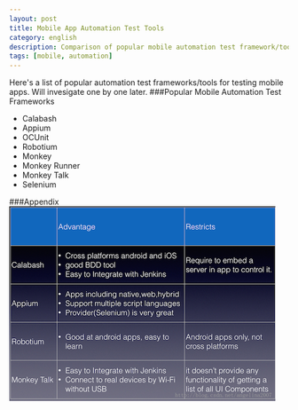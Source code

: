 ```yaml
---
layout: post
title: Mobile App Automation Test Tools
category: english
description: Comparison of popular mobile automation test framework/tools
tags: [mobile, automation]
---
```

Here's a list of popular automation test frameworks/tools for testing mobile apps. Will invesigate one by one later.
###Popular Mobile Automation Test Frameworks
* Calabash
* Appium
* OCUnit
* Robotium
* Monkey
* Monkey Runner
* Monkey Talk
* Selenium

###Appendix
![comparisonmobiletesttool](/assets/images/english/comparisonmobiletesttool.png)